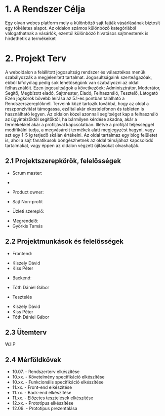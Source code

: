 # 1. A Rendszer Célja
Egy olyan webes platform mely a különböző sajt fajták vásárlásának biztosít egy tökéletes alapot. Az oldalon számos különböző kategóriából válogathatnak a vásárlók, ezentúl különböző hivatásos sajtmesterek is hirdethetik a termékeiket

# 2. Projekt Terv
A weboldalon a felállított jogosultság rendszer és választékos menük szabályozzák a megjelenített tartalmat.
Jogosultságaink szerteágazóak, ebből kifolyólag pedig sok lehetőségünk van szabályozni az oldal felhasználóit. Ezen jogosultságok a következőek:
Adminisztrátor, Moderátor, Segítő, Megbízott eladó, Sajtmester, Eladó, Felhasználó, Tesztelő, Látogató
Ezen jogkörök bővebb leírása az 5.1-es pontban található a Rendszerszereplőknél. Terveink közé tartozik továbbá, hogy az oldal a reszponzivitást támogassa, ezáltal akár okostelefonon és tableten is használható legyen. Az oldalon közel azonnali segítséget kap a felhasználó az ügyintézőktől segítőktől, ha bármilyen kérdése akadna, akár a termékekkel akár a profiljával kapcsolatban. Illetve a profilját teljességgel modifikálni tudja, a megvásárolt termékek alatt megjegyzést hagyni, vagy azt egy 1-5 ig terjedő skálán értékelni. Az oldal tartalmaz egy blog felületet is, ahol a sajt fanatikusok böngészhetnek az oldal témájához kapcsolódó tartalmakat, vagy éppen az oldalon végzett újításokat olvashatják.

## 2.1 Projektszerepkörök, felelősségek
* Scrum master:
 - 
* Product owner:
 - Sajt Non-profit
* Üzleti szereplő:
 - Megrendelő:
  - Györkis Tamás

## 2.2 Projektmunkások és felelősségek

* Frontend:
 - Kiszely Dávid
 - Kiss Péter
* Backend:
 - Tóth Dániel Gábor
* Tesztelés
 - Kiszely Dávid
 - Kiss Péter
 - Tóth Dániel Gábor

## 2.3 Ütemterv
W.I.P

## 2.4 Mérföldkövek
* 10.07. - Rendszerterv elkészítése
* 10.xx. - Követelmény specifikáció elkészítése
* 10.xx. - Funkcionális specifikáció elkészítése
* 11.xx. - Front-end elkészítése
* 11.xx. - Back-end elkészítése
* 11.xx. - Előzetes tesztelések elkészítése
* 12.xx. - Prototípus elkészítése
* 12.09. - Prototípus prezentálása